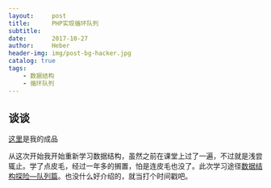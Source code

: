 ```yaml
---
layout:     post
title:      PHP实现循环队列
subtitle:   
date:       2017-10-27
author:     Heber
header-img: img/post-bg-hacker.jpg
catalog: true
tags:
    - 数据结构
    - 循环队列
---
```



## 谈谈

[这里](https://github.com/HeberLee/function/tree/master/recycle_queue)是我的成品 

从这次开始我开始重新学习数据结构，虽然之前在课堂上过了一遍，不过就是浅尝辄止。学了点皮毛，经过一年多的搁置，怕是连皮毛也没了。此次学习途径[数据结构探险—队列篇](http://www.imooc.com/learn/519)。也没什么好介绍的，就当打个时间戳吧。
